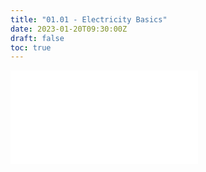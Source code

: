 ```yaml
---
title: "01.01 - Electricity Basics"
date: 2023-01-20T09:30:00Z
draft: false
toc: true
---
```


![Ld](../../../../electronics/electricity-basics.md)
